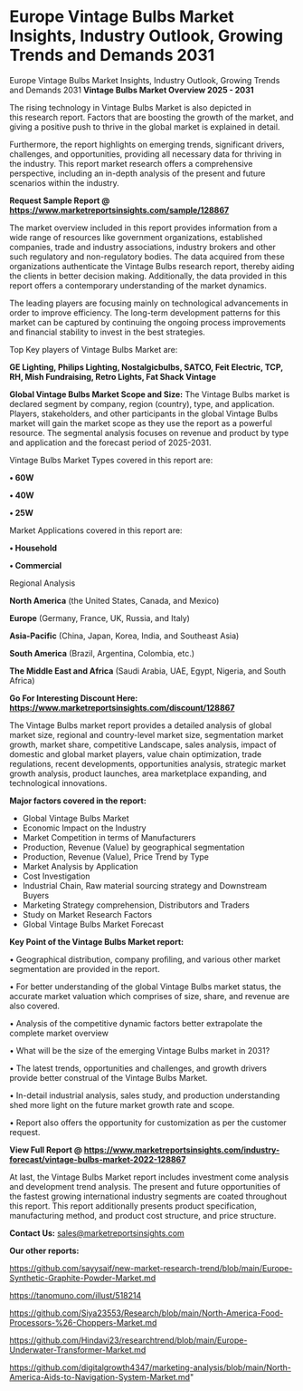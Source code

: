 # Europe Vintage Bulbs Market Insights, Industry Outlook, Growing Trends and Demands 2031
Europe Vintage Bulbs Market Insights, Industry Outlook, Growing Trends and Demands 2031
<Strong> Vintage Bulbs Market Overview 2025 - 2031</strong>

The rising technology in Vintage Bulbs Market is also depicted in this research report. Factors that are boosting the growth of the market, and giving a positive push to thrive in the global market is explained in detail.

Furthermore, the report highlights on emerging trends, significant drivers, challenges, and opportunities, providing all necessary data for thriving in the industry. This report market research offers a comprehensive perspective, including an in-depth analysis of the present and future scenarios within the industry.

<strong>Request Sample Report @ <a href=https://www.marketreportsinsights.com/sample/128867>https://www.marketreportsinsights.com/sample/128867</a></strong>

The market overview included in this report provides information from a wide range of resources like government organizations, established companies, trade and industry associations, industry brokers and other such regulatory and non-regulatory bodies. The data acquired from these organizations authenticate the Vintage Bulbs research report, thereby aiding the clients in better decision making. Additionally, the data provided in this report offers a contemporary understanding of the market dynamics.

The leading players are focusing mainly on technological advancements in order to improve efficiency. The long-term development patterns for this market can be captured by continuing the ongoing process improvements and financial stability to invest in the best strategies.

Top Key players of Vintage Bulbs Market are:

<strong>GE Lighting, Philips Lighting, Nostalgicbulbs, SATCO, Feit Electric, TCP, RH, Mish Fundraising, Retro Lights, Fat Shack Vintage</strong>

<strong><b>Global Vintage Bulbs Market Scope and Size:</b></strong>
The Vintage Bulbs market is declared segment by company, region (country), type, and application. Players, stakeholders, and other participants in the global Vintage Bulbs market will gain the market scope as they use the report as a powerful resource. The segmental analysis focuses on revenue and product by type and application and the forecast period of 2025-2031.

Vintage Bulbs Market Types covered in this report are:

<strong>• 60W

• 40W

• 25W</strong>

Market Applications covered in this report are:

<strong>• Household

• Commercial</strong> 

Regional Analysis

<strong>North America</strong> (the United States, Canada, and Mexico)

<strong>Europe</strong> (Germany, France, UK, Russia, and Italy)

<strong>Asia-Pacific</strong> (China, Japan, Korea, India, and Southeast Asia)

<strong>South America</strong> (Brazil, Argentina, Colombia, etc.)

<strong>The Middle East and Africa</strong> (Saudi Arabia, UAE, Egypt, Nigeria, and South Africa)

<strong>Go For Interesting Discount Here: <a href=https://www.marketreportsinsights.com/discount/128867>https://www.marketreportsinsights.com/discount/128867</a></strong>

The Vintage Bulbs market report provides a detailed analysis of global market size, regional and country-level market size, segmentation market growth, market share, competitive Landscape, sales analysis, impact of domestic and global market players, value chain optimization, trade regulations, recent developments, opportunities analysis, strategic market growth analysis, product launches, area marketplace expanding, and technological innovations.

<strong><b>Major factors covered in the report:</b></strong>
<ul>
  <li>Global Vintage Bulbs Market </li>
  <li>Economic Impact on the Industry</li>
  <li>Market Competition in terms of Manufacturers</li>
  <li>Production, Revenue (Value) by geographical segmentation</li>
  <li>Production, Revenue (Value), Price Trend by Type</li>
  <li>Market Analysis by Application</li>
  <li>Cost Investigation</li>
  <li>Industrial Chain, Raw material sourcing strategy and Downstream Buyers</li>
  <li>Marketing Strategy comprehension, Distributors and Traders</li>
  <li>Study on Market Research Factors</li>
  <li>Global Vintage Bulbs Market Forecast</li>
</ul>

<strong><b>Key Point of the Vintage Bulbs Market report:</b></strong>

• Geographical distribution, company profiling, and various other market segmentation are provided in the report.

• For better understanding of the global Vintage Bulbs market status, the accurate market valuation which comprises of size, share, and revenue are also covered.

• Analysis of the competitive dynamic factors better extrapolate the complete market overview

• What will be the size of the emerging Vintage Bulbs market in 2031?

• The latest trends, opportunities and challenges, and growth drivers provide better construal of the Vintage Bulbs Market.

• In-detail industrial analysis, sales study, and production understanding shed more light on the future market growth rate and scope.

• Report also offers the opportunity for customization as per the customer request.

<strong><b>View Full Report @ <a href=https://www.marketreportsinsights.com/industry-forecast/vintage-bulbs-market-2022-128867>https://www.marketreportsinsights.com/industry-forecast/vintage-bulbs-market-2022-128867</a></b></strong>


At last, the Vintage Bulbs Market report includes investment come analysis and development trend analysis. The present and future opportunities of the fastest growing international industry segments are coated throughout this report. This report additionally presents product specification, manufacturing method, and product cost structure, and price structure.

<strong>Contact Us:</strong>
sales@marketreportsinsights.com

<strong>Our other reports:</strong>

<a href=https://github.com/sayysaif/new-market-research-trend/blob/main/Europe-Synthetic-Graphite-Powder-Market.md>https://github.com/sayysaif/new-market-research-trend/blob/main/Europe-Synthetic-Graphite-Powder-Market.md</a>

<a href=https://tanomuno.com/illust/518214>https://tanomuno.com/illust/518214</a>

<a href=https://github.com/Siya23553/Research/blob/main/North-America-Food-Processors-%26-Choppers-Market.md>https://github.com/Siya23553/Research/blob/main/North-America-Food-Processors-%26-Choppers-Market.md</a>

<a href=https://github.com/Hindavi23/researchtrend/blob/main/Europe-Underwater-Transformer-Market.md>https://github.com/Hindavi23/researchtrend/blob/main/Europe-Underwater-Transformer-Market.md</a>

<a href=https://github.com/digitalgrowth4347/marketing-analysis/blob/main/North-America-Aids-to-Navigation-System-Market.md>https://github.com/digitalgrowth4347/marketing-analysis/blob/main/North-America-Aids-to-Navigation-System-Market.md</a>"
